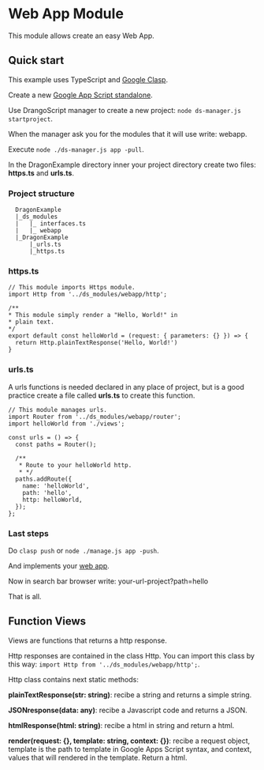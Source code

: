 # Web App Module

This module allows create an easy Web App.

## Quick start

This example uses TypeScript and [Google Clasp](https://developers.google.com/apps-script/guides/clasp).

Create a new [Google App Script standalone](https://developers.google.com/apps-script/guides/standalone).

Use DrangoScript manager to create a new project: `node ds-manager.js startproject`.

When the manager ask you for the modules that it will use write: webapp.

Execute `node ./ds-manager.js app -pull`.

In the DragonExample directory inner your project directory create two files: __https.ts__ and __urls.ts__.

### Project structure

      DragonExample
      |_ds_modules
      |   |_ interfaces.ts
      |   |_ webapp
      |_DragonExample
          |_urls.ts
          |_https.ts

### https.ts
    
    // This module imports Https module.
    import Http from '../ds_modules/webapp/http';
      
    /**
    * This module simply render a "Hello, World!" in
    * plain text.
    */
    export default const helloWorld = (request: { parameters: {} }) => {
      return Http.plainTextResponse('Hello, World!') 
    }

### urls.ts

A urls functions is needed declared in any place of project, but is a good practice create a file called __urls.ts__ to create this function.

    // This module manages urls.
    import Router from '../ds_modules/webapp/router';
    import helloWorld from './views';

    const urls = () => {
      const paths = Router();
    
      /**
       * Route to your helloWorld http.
       * */
      paths.addRoute({
        name: 'helloWorld',
        path: 'hello',
        http: helloWorld,
      });
    };

### Last steps

Do `clasp push` or `node ./manage.js app -push`.

And implements your [web app](https://developers.google.com/apps-script/guides/web).

Now in search bar browser write: your-url-project?path=hello

That is all.

## Function Views

Views are functions that returns a http response.

Http responses are contained in the class Http. You can import this class by this way: `import Http from
'../ds_modules/webapp/http';`.

Http class contains next static methods:

__plainTextResponse(str: string)__: recibe a string and returns a simple string.

__JSONresponse(data: any)__: recibe a Javascript code and returns a JSON.

__htmlResponse(html: string)__: recibe a html in string and return a html.

__render(request: {}, template: string, context: {})__: recibe a request object, template is the path to template in
Google Apps Script syntax, and context, values that will rendered in the template. Return a html.
